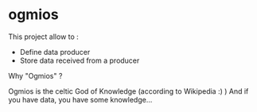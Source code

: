 ogmios
======

This project allow to :
- Define data producer
- Store data received from a producer

Why "Ogmios" ?

Ogmios is the celtic God of Knowledge (according to Wikipedia :) )
And if you have data, you have some knowledge...

